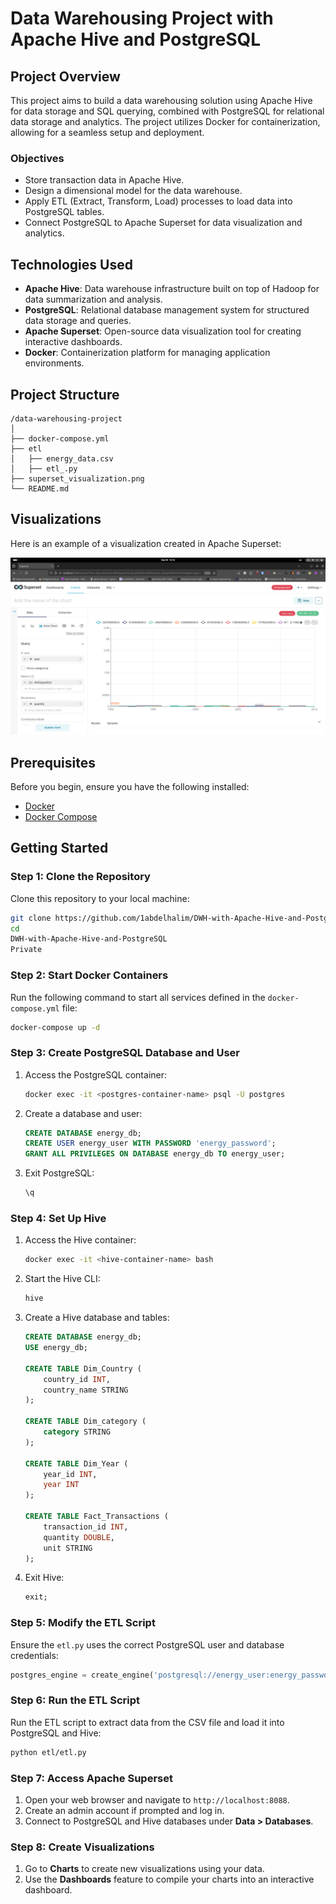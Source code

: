 # Data Warehousing Project with Apache Hive and PostgreSQL

## Project Overview

This project aims to build a data warehousing solution using Apache Hive for data storage and SQL querying, combined with PostgreSQL for relational data storage and analytics. The project utilizes Docker for containerization, allowing for a seamless setup and deployment.

### Objectives

- Store  transaction data in Apache Hive.
- Design a dimensional model for the data warehouse.
- Apply ETL (Extract, Transform, Load) processes to load data into PostgreSQL tables.
- Connect PostgreSQL to Apache Superset for data visualization and analytics.

## Technologies Used

- **Apache Hive**: Data warehouse infrastructure built on top of Hadoop for data summarization and analysis.
- **PostgreSQL**: Relational database management system for structured data storage and queries.
- **Apache Superset**: Open-source data visualization tool for creating interactive dashboards.
- **Docker**: Containerization platform for managing application environments.

## Project Structure

```
/data-warehousing-project
│
├── docker-compose.yml
├── etl
│   ├── energy_data.csv
│   ├── etl_.py
├── superset_visualization.png
└── README.md
```

## Visualizations

Here is an example of a visualization created in Apache Superset:

![Apache Superset Visualization](superset_visualization.png)

## Prerequisites

Before you begin, ensure you have the following installed:

- [Docker](https://docs.docker.com/get-docker/)
- [Docker Compose](https://docs.docker.com/compose/install/)

## Getting Started

### Step 1: Clone the Repository

Clone this repository to your local machine:

```bash
git clone https://github.com/1abdelhalim/DWH-with-Apache-Hive-and-PostgreSQL
cd 
DWH-with-Apache-Hive-and-PostgreSQL
Private
```

### Step 2: Start Docker Containers

Run the following command to start all services defined in the `docker-compose.yml` file:

```bash
docker-compose up -d
```

### Step 3: Create PostgreSQL Database and User

1. Access the PostgreSQL container:

   ```bash
   docker exec -it <postgres-container-name> psql -U postgres
   ```

2. Create a database and user:

   ```sql
   CREATE DATABASE energy_db;
   CREATE USER energy_user WITH PASSWORD 'energy_password';
   GRANT ALL PRIVILEGES ON DATABASE energy_db TO energy_user;
   ```

3. Exit PostgreSQL:

   ```sql
   \q
   ```

### Step 4: Set Up Hive

1. Access the Hive container:

   ```bash
   docker exec -it <hive-container-name> bash
   ```

2. Start the Hive CLI:

   ```bash
   hive
   ```

3. Create a Hive database and tables:

   ```sql
   CREATE DATABASE energy_db;
   USE energy_db;

   CREATE TABLE Dim_Country (
       country_id INT,
       country_name STRING
   );

   CREATE TABLE Dim_category (
       category STRING
   );

   CREATE TABLE Dim_Year (
       year_id INT,
       year INT
   );

   CREATE TABLE Fact_Transactions (
       transaction_id INT,
       quantity DOUBLE,
       unit STRING
   );
   ```

4. Exit Hive:

   ```sql
   exit;
   ```

### Step 5: Modify the ETL Script

Ensure the `etl.py` uses the correct PostgreSQL user and database credentials:

```python
postgres_engine = create_engine('postgresql://energy_user:energy_password@localhost:5432/energy_db')
```

### Step 6: Run the ETL Script

Run the ETL script to extract data from the CSV file and load it into PostgreSQL and Hive:

```bash
python etl/etl.py
```

### Step 7: Access Apache Superset

1. Open your web browser and navigate to `http://localhost:8088`.
2. Create an admin account if prompted and log in.
3. Connect to PostgreSQL and Hive databases under **Data > Databases**.

### Step 8: Create Visualizations

1. Go to **Charts** to create new visualizations using your data.
2. Use the **Dashboards** feature to compile your charts into an interactive dashboard.

